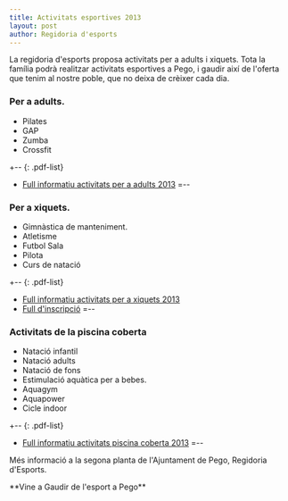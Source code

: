 ```yaml
---
title: Activitats esportives 2013
layout: post
author: Regidoria d'esports
---
```

La regidoria d'esports proposa activitats per a adults i xiquets.
Tota la família podrà realitzar activitats esportives a Pego, i gaudir així de l'oferta que tenim al nostre poble, que no deixa de crèixer cada dia.

### Per a adults.

* Pilates
* GAP
* Zumba
* Crossfit

+-- {: .pdf-list}
* [Full informatiu activitats per a adults 2013](/pdf/news/20130917-activitats-esportives-adults.pdf)
=--

### Per a xiquets.

* Gimnàstica de manteniment.
* Atletisme
* Futbol Sala
* Pilota
* Curs de natació

+-- {: .pdf-list}
* [Full informatiu activitats per a xiquets 2013](20130917-activitats-esportives-xiquets.pdf)
* [Full d'inscripció](20130917-fitxa-matricula-activitats-xiquets-2013.pdf)
=--

### Activitats de la piscina coberta

* Natació infantil
* Natació adults
* Natació de fons
* Estimulació aquàtica per a bebes.
* Aquagym
* Aquapower
* Cicle indoor

+-- {: .pdf-list}
* [Full informatiu activitats piscina coberta 2013](20130917-full-informatiu-activitats-piscina-coberta-2013.pdf)
=--

Més informació a la segona planta de l'Ajuntament de Pego, Regidoria d'Esports.


<p class="center" markdown="1">**Vine a Gaudir de l'esport a Pego**</p>
